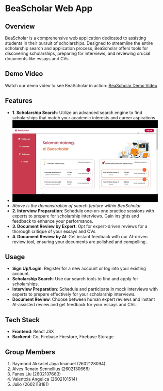 # BeaScholar Web App

## Overview
BeaScholar is a comprehensive web application dedicated to assisting students in their pursuit of scholarships. Designed to streamline the entire scholarship search and application process, BeaScholar offers tools for discovering scholarships, preparing for interviews, and reviewing crucial documents like essays and CVs.

## Demo Video
Watch our demo video to see BeaScholar in action: [BeaScholar Demo Video](https://www.youtube.com/watch?v=K63vh7QgksY)

## Features
- **1. Scholarship Search**: Utilize an advanced search engine to find scholarships that match your academic interests and career aspirations.
-  ![BeaScholar Usage GIF](frontend/src/img/searchgif.gif)
-  *Above is the demonstration of search feature within BeaScholar.*
- **2. Interview Preparation**: Schedule one-on-one practice sessions with experts to prepare for scholarship interviews. Gain insights and feedback to enhance your performance.
- **3. Document Review by Expert**: Opt for expert-driven reviews for a thorough critique of your essays and CVs.
- **4. Document Review by AI**: Get instant feedback with our AI-driven review tool, ensuring your documents are polished and compelling.

## Usage
- **Sign Up/Login**: Register for a new account or log into your existing account.
- **Scholarship Search**: Use our search tools to find and apply for scholarships.
- **Interview Preparation**: Schedule and participate in mock interviews with experts to prepare effectively for your scholarship interviews.
- **Document Review**: Choose between human expert reviews and instant AI-assisted review and get feedback for your essays and CVs.

## Tech Stack
- **Frontend**: React JSX
- **Backend**: Go, Firebase Firestore, Firebase Storage

## Group Members
1. Raymond Akkasel Jaya Imanuel (2602128094)
2. Alves Renato Sennellius (2602130666)
3. Fanes Liu (2602107663)
4. Valentcia Angelica (2602101514)
5. Julio (2602118181)

